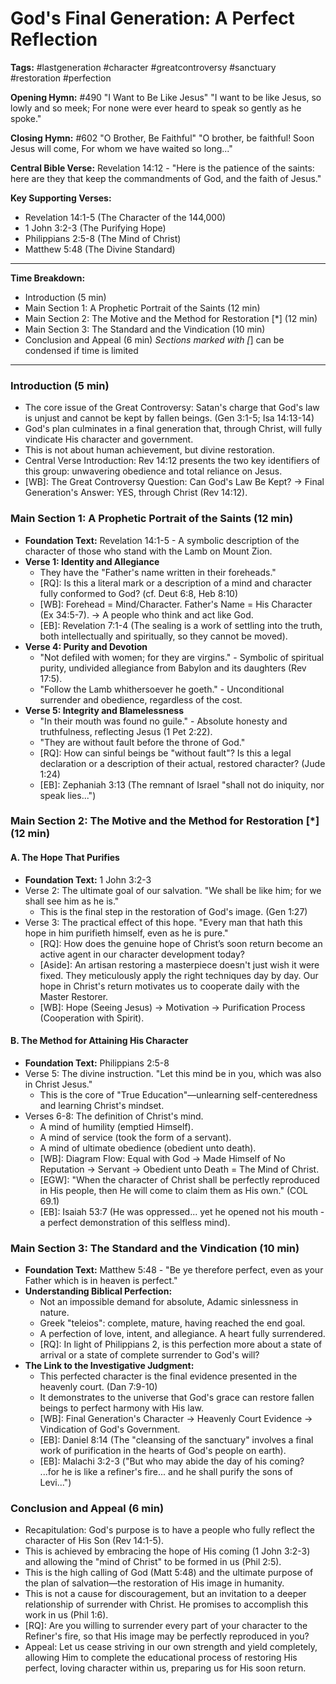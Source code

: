 # God's Final Generation: A Perfect Reflection

**Tags:** #lastgeneration #character #greatcontroversy #sanctuary #restoration #perfection

**Opening Hymn:** #490 "I Want to Be Like Jesus" "I want to be like Jesus, so lowly and so meek; For none were ever heard to speak so gently as he spoke."

**Closing Hymn:** #602 "O Brother, Be Faithful" "O brother, be faithful! Soon Jesus will come, For whom we have waited so long..."

**Central Bible Verse:** Revelation 14:12 - "Here is the patience of the saints: here are they that keep the commandments of God, and the faith of Jesus."

**Key Supporting Verses:**
- Revelation 14:1-5 (The Character of the 144,000)
- 1 John 3:2-3 (The Purifying Hope)
- Philippians 2:5-8 (The Mind of Christ)
- Matthew 5:48 (The Divine Standard)

---
**Time Breakdown:**
- Introduction (5 min)
- Main Section 1: A Prophetic Portrait of the Saints (12 min)
- Main Section 2: The Motive and the Method for Restoration [*] (12 min)
- Main Section 3: The Standard and the Vindication (10 min)
- Conclusion and Appeal (6 min)
*Sections marked with [*] can be condensed if time is limited
---

### Introduction (5 min)

- The core issue of the Great Controversy: Satan's charge that God's law is unjust and cannot be kept by fallen beings. (Gen 3:1-5; Isa 14:13-14)
- God's plan culminates in a final generation that, through Christ, will fully vindicate His character and government.
- This is not about human achievement, but divine restoration.
- Central Verse Introduction: Rev 14:12 presents the two key identifiers of this group: unwavering obedience and total reliance on Jesus.
- [WB]: The Great Controversy Question: Can God's Law Be Kept? -> Final Generation's Answer: YES, through Christ (Rev 14:12).

### Main Section 1: A Prophetic Portrait of the Saints (12 min)

- **Foundation Text:** Revelation 14:1-5 - A symbolic description of the character of those who stand with the Lamb on Mount Zion.
- **Verse 1: Identity and Allegiance**
    - They have the "Father's name written in their foreheads."
    - [RQ]: Is this a literal mark or a description of a mind and character fully conformed to God? (cf. Deut 6:8, Heb 8:10)
    - [WB]: Forehead = Mind/Character. Father's Name = His Character (Ex 34:5-7). -> A people who think and act like God.
    - [EB]: Revelation 7:1-4 (The sealing is a work of settling into the truth, both intellectually and spiritually, so they cannot be moved).
- **Verse 4: Purity and Devotion**
    - "Not defiled with women; for they are virgins." - Symbolic of spiritual purity, undivided allegiance from Babylon and its daughters (Rev 17:5).
    - "Follow the Lamb whithersoever he goeth." - Unconditional surrender and obedience, regardless of the cost.
- **Verse 5: Integrity and Blamelessness**
    - "In their mouth was found no guile." - Absolute honesty and truthfulness, reflecting Jesus (1 Pet 2:22).
    - "They are without fault before the throne of God."
    - [RQ]: How can sinful beings be "without fault"? Is this a legal declaration or a description of their actual, restored character? (Jude 1:24)
    - [EB]: Zephaniah 3:13 (The remnant of Israel "shall not do iniquity, nor speak lies...")

### Main Section 2: The Motive and the Method for Restoration [*] (12 min)

#### A. The Hope That Purifies
- **Foundation Text:** 1 John 3:2-3
- Verse 2: The ultimate goal of our salvation. "We shall be like him; for we shall see him as he is."
    - This is the final step in the restoration of God's image. (Gen 1:27)
- Verse 3: The practical effect of this hope. "Every man that hath this hope in him purifieth himself, even as he is pure."
    - [RQ]: How does the genuine hope of Christ’s soon return become an active agent in our character development today?
    - [Aside]: An artisan restoring a masterpiece doesn't just wish it were fixed. They meticulously apply the right techniques day by day. Our hope in Christ's return motivates us to cooperate daily with the Master Restorer.
    - [WB]: Hope (Seeing Jesus) -> Motivation -> Purification Process (Cooperation with Spirit).

#### B. The Method for Attaining His Character
- **Foundation Text:** Philippians 2:5-8
- Verse 5: The divine instruction. "Let this mind be in you, which was also in Christ Jesus."
    - This is the core of "True Education"—unlearning self-centeredness and learning Christ's mindset.
- Verses 6-8: The definition of Christ's mind.
    - A mind of humility (emptied Himself).
    - A mind of service (took the form of a servant).
    - A mind of ultimate obedience (obedient unto death).
    - [WB]: Diagram Flow: Equal with God -> Made Himself of No Reputation -> Servant -> Obedient unto Death = The Mind of Christ.
    - [EGW]: "When the character of Christ shall be perfectly reproduced in His people, then He will come to claim them as His own." (COL 69.1)
    - [EB]: Isaiah 53:7 (He was oppressed... yet he opened not his mouth - a perfect demonstration of this selfless mind).

### Main Section 3: The Standard and the Vindication (10 min)

- **Foundation Text:** Matthew 5:48 - "Be ye therefore perfect, even as your Father which is in heaven is perfect."
- **Understanding Biblical Perfection:**
    - Not an impossible demand for absolute, Adamic sinlessness in nature.
    - Greek "teleios": complete, mature, having reached the end goal.
    - A perfection of love, intent, and allegiance. A heart fully surrendered.
    - [RQ]: In light of Philippians 2, is this perfection more about a state of arrival or a state of complete surrender to God's will?
- **The Link to the Investigative Judgment:**
    - This perfected character is the final evidence presented in the heavenly court. (Dan 7:9-10)
    - It demonstrates to the universe that God's grace can restore fallen beings to perfect harmony with His law.
    - [WB]: Final Generation's Character -> Heavenly Court Evidence -> Vindication of God's Government.
    - [EB]: Daniel 8:14 (The "cleansing of the sanctuary" involves a final work of purification in the hearts of God's people on earth).
    - [EB]: Malachi 3:2-3 ("But who may abide the day of his coming? ...for he is like a refiner's fire... and he shall purify the sons of Levi...")

### Conclusion and Appeal (6 min)

- Recapitulation: God's purpose is to have a people who fully reflect the character of His Son (Rev 14:1-5).
- This is achieved by embracing the hope of His coming (1 John 3:2-3) and allowing the "mind of Christ" to be formed in us (Phil 2:5).
- This is the high calling of God (Matt 5:48) and the ultimate purpose of the plan of salvation—the restoration of His image in humanity.
- This is not a cause for discouragement, but an invitation to a deeper relationship of surrender with Christ. He promises to accomplish this work in us (Phil 1:6).
- [RQ]: Are you willing to surrender every part of your character to the Refiner's fire, so that His image may be perfectly reproduced in you?
- Appeal: Let us cease striving in our own strength and yield completely, allowing Him to complete the educational process of restoring His perfect, loving character within us, preparing us for His soon return.